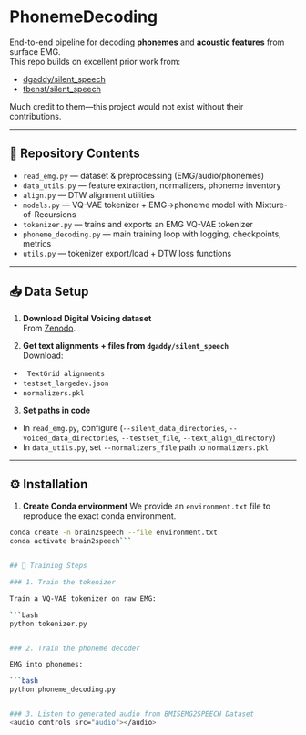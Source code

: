 # PhonemeDecoding

End-to-end pipeline for decoding **phonemes** and **acoustic features** from surface EMG.  
This repo builds on excellent prior work from:

- [dgaddy/silent_speech](https://github.com/dgaddy/silent_speech)  
- [tbenst/silent_speech](https://github.com/tbenst/silent_speech?tab=readme-ov-file)  

Much credit to them—this project would not exist without their contributions.

---

## 📂 Repository Contents

- `read_emg.py` — dataset & preprocessing (EMG/audio/phonemes)
- `data_utils.py` — feature extraction, normalizers, phoneme inventory
- `align.py` — DTW alignment utilities
- `models.py` — VQ-VAE tokenizer + EMG→phoneme model with Mixture-of-Recursions 
- `tokenizer.py` — trains and exports an EMG VQ-VAE tokenizer
- `phoneme_decoding.py` — main training loop with logging, checkpoints, metrics
- `utils.py` — tokenizer export/load + DTW loss functions

---

## 📥 Data Setup

1. **Download Digital Voicing dataset**  
   From [Zenodo](https://zenodo.org/records/4064409).


   
2. **Get text alignments + files from `dgaddy/silent_speech`**  
Download:
- ` TextGrid alignments`  
- `testset_largedev.json`  
- `normalizers.pkl`  



3. **Set paths in code**  
- In `read_emg.py`, configure  (`--silent_data_directories`, `--voiced_data_directories`, `--testset_file`, `--text_align_directory`)
- In `data_utils.py`, set `--normalizers_file` path to `normalizers.pkl`

---

## ⚙️ Installation

1. **Create Conda environment**
We provide an `environment.txt` file to reproduce the exact conda environment.

```bash
conda create -n brain2speech --file environment.txt
conda activate brain2speech```


## 🚀 Training Steps

### 1. Train the tokenizer

Train a VQ-VAE tokenizer on raw EMG:

```bash
python tokenizer.py


### 2. Train the phoneme decoder

EMG into phonemes:

```bash
python phoneme_decoding.py


### 3. Listen to generated audio from BMISEMG2SPEECH Dataset
<audio controls src="audio"></audio>


